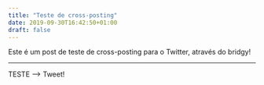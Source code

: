 ```yaml
---
title: "Teste de cross-posting"
date: 2019-09-30T16:42:50+01:00
draft: false
---
```


<!-- <article class="h-entry">
  <div class="e-content p-name">Teste de cross-posting.</div>

  <a class="u-url" href="https://paulopinto.xyz/2019/09/25/test2/">
    Published <time class="dt-published">2019-09-30 16:42:50</time>
  </a>
</article>
<br>

<article class="h-entry">
  <h1 class="p-name">Microformats are amazing</h1>
  <p>Published by <a class="p-author h-card" href="http://example.com">W. Developer</a>
     on <time class="dt-published" datetime="2013-06-13 12:00:00">13<sup>th</sup> June 2013</time></p>
 
  <p class="p-summary">In which I extoll the virtues of using microformats.</p>
 
  <div class="e-content">
    <p>Blah blah blah</p>
  </div>
</article> -->

<a href="https://brid.gy/publish/twitter"></a>

Este é um post de teste de cross-posting para o Twitter, através do bridgy! 
________
TESTE --> Tweet!

